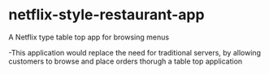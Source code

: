 # netflix-style-restaurant-app
A Netflix type table top app for browsing menus


-This application would replace the need for traditional servers, by allowing customers to browse and place orders thorugh a
table top application
